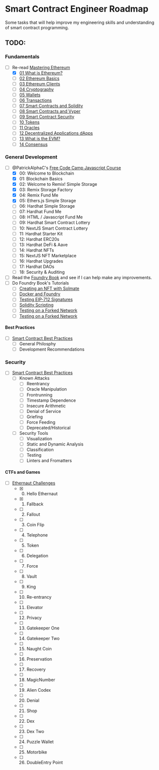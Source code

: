 # Smart Contract Engineer Roadmap

Some tasks that will help improve my engineering skills and understanding of smart contract programming.

## TODO: 

### Fundamentals
- [ ] Re-read [Mastering Ethereum](https://github.com/ethereumbook/ethereumbook)
    - [X] [01 What is Ethereum?](https://github.com/ethereumbook/ethereumbook/blob/develop/01what-is.asciidoc)
    - [ ] [02 Ethereum Basics](https://github.com/ethereumbook/ethereumbook/blob/develop/02intro.asciidoc)
    - [ ] [03 Ethereum Clients](https://github.com/ethereumbook/ethereumbook/blob/develop/03clients.asciidoc)
    - [ ] [04 Cryptography](https://github.com/ethereumbook/ethereumbook/blob/develop/04keys-addresses.asciidoc)
    - [ ] [05 Wallets](https://github.com/ethereumbook/ethereumbook/blob/develop/05wallets.asciidoc)
    - [ ] [06 Transactions](https://github.com/ethereumbook/ethereumbook/blob/develop/06transactions.asciidoc)
    - [ ] [07 Smart Contracts and Solidity](https://github.com/ethereumbook/ethereumbook/blob/develop/07smart-contracts-solidity.asciidoc)
    - [ ] [08 Smart Contracts and Vyper](https://github.com/ethereumbook/ethereumbook/blob/develop/08smart-contracts-vyper.asciidoc)
    - [ ] [09 Smart Contract Security](https://github.com/ethereumbook/ethereumbook/blob/develop/09smart-contracts-security.asciidoc)
    - [ ] [10 Tokens](https://github.com/ethereumbook/ethereumbook/blob/develop/10tokens.asciidoc)
    - [ ] [11 Oracles](https://github.com/ethereumbook/ethereumbook/blob/develop/11oracles.asciidoc)
    - [ ] [12 Decentralized Applications dApps](https://github.com/ethereumbook/ethereumbook/blob/develop/12dapps.asciidoc)
    - [ ] [13 What is the EVM?](https://github.com/ethereumbook/ethereumbook/blob/develop/13evm.asciidoc)
    - [ ] [14 Consensus](https://github.com/ethereumbook/ethereumbook/blob/develop/14consensus.asciidoc)

### General Development

- [ ] @PatrickAlphaC's [Free Code Camp Javascript Course](https://youtu.be/gyMwXuJrbJQ)
    - [X] 00: Welcome to Blockchain
    - [X] 01: Blockchain Basics
    - [X] 02: Welcome to Remix! Simple Storage
    - [X] 03: Remix Storage Factory
    - [X] 04: Remix Fund Me
    - [X] 05: Ethers.js Simple Storage
    - [ ] 06: Hardhat Simple Storage
    - [ ] 07: Hardhat Fund Me
    - [ ] 08: HTML / Javascript Fund Me
    - [ ] 09: Hardhat Smart Contract Lottery
    - [ ] 10: NextJS Smart Contract Lottery
    - [ ] 11: Hardhat Starter Kit
    - [ ] 12: Hardhat ERC20s
    - [ ] 13: Hardhat DeFi & Aave
    - [ ] 14: Hardhat NFTs
    - [ ] 15: NextJS NFT Marketplace
    - [ ] 16: Hardhat Upgrades
    - [ ] 17: Hardhat DAOs
    - [ ] 18: Security & Auditing
- [ ] Read the [Foundry Book](https://book.getfoundry.sh/) and see if I can help make any improvements.
- [ ] Do Foundry Book's Tutorials
    - [ ] [Creating an NFT with Solmate](https://book.getfoundry.sh/tutorials/solmate-nft.html)
    - [ ] [Docker and Foundry](https://book.getfoundry.sh/tutorials/solmate-nft.html)
    - [ ] [Testing EIP-712 Signatures](https://book.getfoundry.sh/tutorials/testing-eip712.html)
    - [ ] [Solidity Scripting](https://book.getfoundry.sh/tutorials/solidity-scripting.html)
    - [ ] [Testing on a Forked Network](https://book.getfoundry.sh/tutorials/solidity-scripting.html)
    - [ ] [Testing on a Forked Network](https://book.getfoundry.sh/tutorials/testing-on-a-forked-network.html)

#### Best Practices

-[ ] [Smart Contract Best Practices](https://consensys.github.io/smart-contract-best-practices/)
    - [ ] General Philosphy
    - [ ] Development Recommendations

### Security

-[ ] [Smart Contract Best Practices](https://consensys.github.io/smart-contract-best-practices/)
    - [ ] Known Attacks
        - [ ] Reentrancy
        - [ ] Oracle Manipulation
        - [ ] Frontrunning
        - [ ] Timestamp Dependence
        - [ ] Insecure Arithmetic
        - [ ] Denial of Service
        - [ ] Griefing
        - [ ] Force Feeding
        - [ ] Deprecated/Historical
    - [ ] Security Tools
        - [ ] Visualization
        - [ ] Static and Dynamic Analysis
        - [ ] Classification
        - [ ] Testing 
        - [ ] Linters and Fromatters 

#### CTFs and Games

- [ ] [Ethernaut Challenges](https://ethernaut.openzeppelin.com/)
    - [X] 0. Hello Ethernaut
    - [X] 1. Fallback
    - [ ] 2. Fallout
    - [ ] 3. Coin Flip
    - [ ] 4. Telephone
    - [ ] 5. Token
    - [ ] 6. Delegation
    - [ ] 7. Force
    - [ ] 8. Vault
    - [ ] 9. King
    - [ ] 10. Re-entrancy
    - [ ] 11. Elevator
    - [ ] 12. Privacy
    - [ ] 13. Gatekeeper One
    - [ ] 14. Gatekeeper Two
    - [ ] 15. Naught Coin
    - [ ] 16. Preservation
    - [ ] 17. Recovery
    - [ ] 18. MagicNumber
    - [ ] 19. Alien Codex
    - [ ] 20. Denial
    - [ ] 21. Shop
    - [ ] 22. Dex
    - [ ] 23. Dex Two
    - [ ] 24. Puzzle Wallet
    - [ ] 25. Motorbike
    - [ ] 26. DoubleEntry Point
